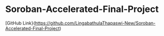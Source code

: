 # Soroban-Accelerated-Final-Project
[GitHub Link}(https://github.com/LingabathulaThapaswi-New/Soroban-Accelerated-Final-Project)
